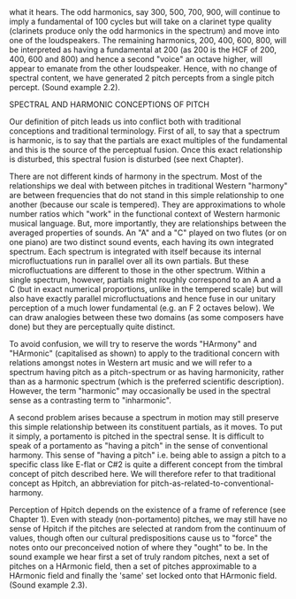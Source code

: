 <page id=26>
what it hears. The odd harmonics, say 300, 500, 700, 900, will continue to imply a fundamental of 100 cycles but will take on a clarinet type quality (clarinets produce only the odd harmonics in the spectrum) and move into one of the loudspeakers. The remaining harmonics, 200, 400, 600, 800, will be interpreted as having a fundamental at 200 (as 200 is the HCF of 200, 400, 600 and 800) and hence a second "voice" an octave higher, will appear to emanate from the other loudspeaker. Hence, with no change of spectral content, we have generated 2 pitch percepts from a single pitch percept. (Sound example 2.2).

SPECTRAL AND HARMONIC CONCEPTIONS OF PITCH

Our definition of pitch leads us into conflict both with traditional conceptions and traditional terminology.  First of all, to say that a spectrum is harmonic, is to say that the partials are exact multiples of the fundamental and this is the source of the perceptual fusion. Once this exact relationship is disturbed, this spectral fusion is disturbed (see next Chapter).

There are not different kinds of harmony in the spectrum. Most of the relationships we deal with between pitches in traditional Western "harmony" are between frequencies that do not stand in this simple relationship to one another (because our scale is tempered). They are approximations to whole number ratios which "work" in the functional context of Western harmonic musical language. But, more importantly, they are relationships between the averaged properties of sounds. An "A" and a "C" played on two flutes (or on one piano) are two distinct sound events, each having its own integrated spectrum. Each spectrum is integrated with itself because its internal microfluctuations run in parallel over all its own partials. But these microfluctuations are different to those in the other spectrum.  Within a single spectrum, however, partials might roughly correspond to an A and a C (but in exact numerical proportions, unlike in the tempered scale) but will also have exactly parallel microfluctuations and hence fuse in our unitary perception of a much lower fundamental (e.g. an F 2 octaves below). We can draw analogies between these two domains (as some composers have done) but they are perceptually quite distinct.

To avoid confusion, we will try to reserve the words "HArmony" and "HArmonic" (capitalised as shown) to apply to the traditional concern with relations amongst notes in Western art music and we will refer to a spectrum having pitch as a pitch-spectrum or as having harmonicity, rather than as a harmonic spectrum (which is the preferred scientific description). However, the term "harmonic" may occasionally be used in the spectral sense as a contrasting term to "inharmonic".

A second problem arises because a spectrum in motion may still preserve this simple relationship between its constituent partials, as it moves. To put it simply, a portamento is pitched in the spectral sense. It is difficult to speak of a portamento as "having a pitch" in the sense of conventional harmony.  This sense of "having a pitch" i.e. being able to assign a pitch to a specific class like E-flat or C#2 is quite a different concept from the timbral concept of pitch described here. We will therefore refer to that traditional concept as Hpitch, an abbreviation for pitch-as-related-to-conventional-harmony.

Perception of Hpitch depends on the existence of a frame of reference (see Chapter 1). Even with steady (non-portamento) pitches, we may still have no sense of Hpitch if the pitches are selected at random from the continuum of values, though often our cultural predispositions cause us to "force" the notes onto our preconceived notion of where they "ought" to be. In the sound example we hear first a set of truly random pitches, next a set of pitches on a HArmonic field, then a set of pitches approximable to a HArmonic field and finally the 'same' set locked onto that HArmonic field. (Sound example 2.3).
</page>
